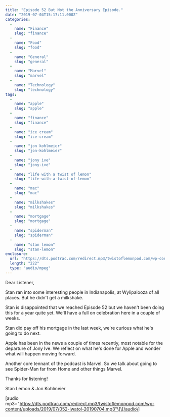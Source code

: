 ```yaml
---
title: "Episode 52 But Not the Anniversary Episode."
date: "2019-07-04T15:17:11.000Z"
categories: 
  - 
    name: "Finance"
    slug: "finance"
  - 
    name: "Food"
    slug: "food"
  - 
    name: "General"
    slug: "general"
  - 
    name: "Marvel"
    slug: "marvel"
  - 
    name: "Technology"
    slug: "technology"
tags: 
  - 
    name: "apple"
    slug: "apple"
  - 
    name: "finance"
    slug: "finance"
  - 
    name: "ice cream"
    slug: "ice-cream"
  - 
    name: "jon kohlmeier"
    slug: "jon-kohlmeier"
  - 
    name: "jony ive"
    slug: "jony-ive"
  - 
    name: "life with a twist of lemon"
    slug: "life-with-a-twist-of-lemon"
  - 
    name: "mac"
    slug: "mac"
  - 
    name: "milkshakes"
    slug: "milkshakes"
  - 
    name: "mortgage"
    slug: "mortgage"
  - 
    name: "spiderman"
    slug: "spiderman"
  - 
    name: "stan lemon"
    slug: "stan-lemon"
enclosure: 
  url: "https://dts.podtrac.com/redirect.mp3/twistoflemonpod.com/wp-content/uploads/2019/07/052-lwatol-20190704.mp3"
  length: "222"
  type: "audio/mpeg"
---
```


Dear Listener,

Stan ran into some interesting people in Indianapolis, at Wylipalooza of all places. But he didn't get a milkshake.

Stan is disappointed that we reached Episode 52 but we haven't been doing this for a year quite yet. We'll have a full on celebration here in a couple of weeks.

Stan did pay off his mortgage in the last week, we're curious what he's going to do next.

Apple has been in the news a couple of times recently, most notable for the departure of Jony Ive. We reflect on what he's done for Apple and wonder what will happen moving forward.

Another core tennant of the podcast is Marvel. So we talk about going to see Spider-Man far from Home and other things Marvel.

Thanks for listening!

Stan Lemon & Jon Kohlmeier

\[audio mp3="https://dts.podtrac.com/redirect.mp3/twistoflemonpod.com/wp-content/uploads/2019/07/052-lwatol-20190704.mp3"\]\[/audio\]
